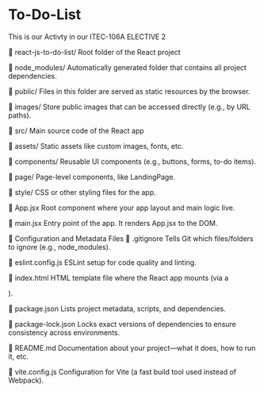 # To-Do-List
This is our Activty in our ITEC-106A ELECTIVE 2

📁 react-js-to-do-list/
Root folder of the React project

📁 node_modules/
Automatically generated folder that contains all project dependencies.

📁 public/
Files in this folder are served as static resources by the browser.

📁 images/
Store public images that can be accessed directly (e.g., by URL paths).

📁 src/
Main source code of the React app

📁 assets/
Static assets like custom images, fonts, etc.

📁 components/
Reusable UI components (e.g., buttons, forms, to-do items).

📁 page/
Page-level components, like LandingPage.

📁 style/
CSS or other styling files for the app.

📄 App.jsx
Root component where your app layout and main logic live.

📄 main.jsx
Entry point of the app. It renders App.jsx to the DOM.

🔧 Configuration and Metadata Files
📄 .gitignore
Tells Git which files/folders to ignore (e.g., node_modules).

📄 eslint.config.js
ESLint setup for code quality and linting.

📄 index.html
HTML template file where the React app mounts (via a <div id="root">).

📄 package.json
Lists project metadata, scripts, and dependencies.

📄 package-lock.json
Locks exact versions of dependencies to ensure consistency across environments.

📄 README.md
Documentation about your project—what it does, how to run it, etc.

📄 vite.config.js
Configuration for Vite (a fast build tool used instead of Webpack).
